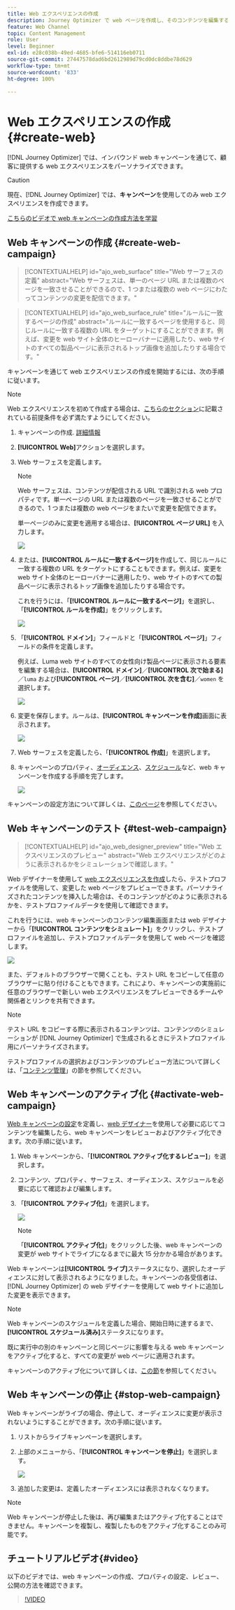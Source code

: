 ```yaml
---
title: Web エクスペリエンスの作成
description: Journey Optimizer で web ページを作成し、そのコンテンツを編集する方法を学ぶ
feature: Web Channel
topic: Content Management
role: User
level: Beginner
exl-id: e28c038b-49ed-4685-bfe6-514116eb0711
source-git-commit: 27447578dad6bd2612989d79cd0dc8ddbe78d629
workflow-type: tm+mt
source-wordcount: '833'
ht-degree: 100%

---
```


# Web エクスペリエンスの作成 {#create-web}

[!DNL Journey Optimizer] では、インバウンド web キャンペーンを通じて、顧客に提供する web エクスペリエンスをパーソナライズできます。

>[!CAUTION]
>
>現在、[!DNL Journey Optimizer] では、**キャンペーン**&#x200B;を使用してのみ web エクスペリエンスを作成できます。

[こちらのビデオで web キャンペーンの作成方法を学習](#video)

## Web キャンペーンの作成 {#create-web-campaign}

>[!CONTEXTUALHELP]
>id="ajo_web_surface"
>title="Web サーフェスの定義"
>abstract="Web サーフェスは、単一のページ URL または複数のページを一致させることができるので、1 つまたは複数の web ページにわたってコンテンツの変更を配信できます。"

>[!CONTEXTUALHELP]
>id="ajo_web_surface_rule"
>title="ルールに一致するページの作成"
>abstract="ルールに一致するページを使用すると、同じルールに一致する複数の URL をターゲットにすることができます。例えば、変更を web サイト全体のヒーローバナーに適用したり、web サイトのすべての製品ページに表示されるトップ画像を追加したりする場合です。"

キャンペーンを通じて web エクスペリエンスの作成を開始するには、次の手順に従います。

>[!NOTE]
>
>Web エクスペリエンスを初めて作成する場合は、[こちらのセクション](web-prerequisites.md)に記載されている前提条件を必ず満たすようにしてください。

1. キャンペーンの作成. [詳細情報](../campaigns/create-campaign.md)

1. **[!UICONTROL Web]**&#x200B;アクションを選択します。

1. Web サーフェスを定義します。

   >[!NOTE]
   >
   >Web サーフェスは、コンテンツが配信される URL で識別される web プロパティです。単一ページの URL または複数のページを一致させることができるので、1 つまたは複数の web ページをまたいで変更を配信できます。

   単一ページのみに変更を適用する場合は、**[!UICONTROL ページ URL]** を入力します。

   ![](assets/web-campaign-surface.png)

1. または、**[!UICONTROL ルールに一致するページ]**&#x200B;を作成して、同じルールに一致する複数の URL をターゲットにすることもできます。例えば、変更を web サイト全体のヒーローバナーに適用したり、web サイトのすべての製品ページに表示されるトップ画像を追加したりする場合です。

   これを行うには、「**[!UICONTROL ルールに一致するページ]**」を選択し、「**[!UICONTROL ルールを作成]**」をクリックします。

   ![](assets/web-campaign-matching-rule.png)

1. 「**[!UICONTROL ドメイン]**」フィールドと「**[!UICONTROL ページ]**」フィールドの条件を定義します。

   例えば、Luma web サイトのすべての女性向け製品ページに表示される要素を編集する場合は、**[!UICONTROL ドメイン]**／**[!UICONTROL 次で始まる]**／`luma` および&#x200B;**[!UICONTROL ページ]**／**[!UICONTROL 次を含む]**／`women` を選択します。

   ![](assets/web-pages-matching-rule.png)

1. 変更を保存します。ルールは、**[!UICONTROL キャンペーンを作成]**&#x200B;画面に表示されます。

   ![](assets/web-pages-matching-rule-example.png)

1. Web サーフェスを定義したら、「**[!UICONTROL 作成]**」を選択します。

1. キャンペーンのプロパティ、[オーディエンス](../audience/about-audiences.md)、[スケジュール](../campaigns/create-campaign.md#schedule)など、web キャンペーンを作成する手順を完了します。

   ![](assets/web-campaign-steps.png)

キャンペーンの設定方法について詳しくは、[このページ](../campaigns/get-started-with-campaigns.md)を参照してください。

## Web キャンペーンのテスト {#test-web-campaign}

>[!CONTEXTUALHELP]
>id="ajo_web_designer_preview"
>title="Web エクスペリエンスのプレビュー"
>abstract="Web エクスペリエンスがどのように表示されるかをシミュレーションで確認します。"

Web デザイナーを使用して [web エクスペリエンスを作成](edit-web-content.md)したら、テストプロファイルを使用して、変更した web ページをプレビューできます。パーソナライズされたコンテンツを挿入した場合は、そのコンテンツがどのように表示されるかを、テストプロファイルデータを使用して確認できます。

これを行うには、web キャンペーンのコンテンツ編集画面または web デザイナーから「**[!UICONTROL コンテンツをシミュレート]**」をクリックし、テストプロファイルを追加し、テストプロファイルデータを使用して web ページを確認します。

![](assets/web-designer-preview.png)

また、デフォルトのブラウザーで開くことも、テスト URL をコピーして任意のブラウザーに貼り付けることもできます。これにより、キャンペーンの実施前に任意のブラウザーで新しい web エクスペリエンスをプレビューできるチームや関係者とリンクを共有できます。

>[!NOTE]
>
>テスト URL をコピーする際に表示されるコンテンツは、コンテンツのシミュレーションが [!DNL Journey Optimizer] で生成されるときにテストプロファイル用にパーソナライズされます。

テストプロファイルの選択およびコンテンツのプレビュー方法について詳しくは、「[コンテンツ管理](../content-management/preview-test.md)」の節を参照してください。

## Web キャンペーンのアクティブ化 {#activate-web-campaign}

[Web キャンペーンの設定](#configure-web-campaign)を定義し、[web デザイナー](edit-web-content.md#work-with-web-designer)を使用して必要に応じてコンテンツを編集したら、web キャンペーンをレビューおよびアクティブ化できます。次の手順に従います。

<!--
>[!NOTE]
>
>You can also preview your web campaign content before activating it. [Learn more](#test-web-campaign)-->

1. Web キャンペーンから、「**[!UICONTROL アクティブ化するレビュー]**」を選択します。

1. コンテンツ、プロパティ、サーフェス、オーディエンス、スケジュールを必要に応じて確認および編集します。

1. 「**[!UICONTROL アクティブ化]**」を選択します。

   ![](assets/web-campaign-activate.png)

   >[!NOTE]
   >
   >「**[!UICONTROL アクティブ化]**」をクリックした後、web キャンペーンの変更が web サイトでライブになるまでに最大 15 分かかる場合があります。

Web キャンペーンは&#x200B;**[!UICONTROL ライブ]**&#x200B;ステータスになり、選択したオーディエンスに対して表示されるようになりました。キャンペーンの各受信者は、[!DNL Journey Optimizer] の web デザイナーを使用して web サイトに追加した変更を表示できます。

>[!NOTE]
>
>Web キャンペーンのスケジュールを定義した場合、開始日時に達するまで、**[!UICONTROL スケジュール済み]**&#x200B;ステータスになります。
>
>既に実行中の別のキャンペーンと同じページに影響を与える web キャンペーンをアクティブ化すると、すべての変更が web ページに適用されます。

キャンペーンのアクティブ化について詳しくは、[この節](../campaigns/review-activate-campaign.md)を参照してください。

## Web キャンペーンの停止 {#stop-web-campaign}

Web キャンペーンがライブの場合、停止して、オーディエンスに変更が表示されないようにすることができます。次の手順に従います。

1. リストからライブキャンペーンを選択します。

1. 上部のメニューから、「**[!UICONTROL キャンペーンを停止]**」を選択します。

   ![](assets/web-campaign-stop.png)

1. 追加した変更は、定義したオーディエンスには表示されなくなります。

>[!NOTE]
>
>Web キャンペーンが停止した後は、再び編集またはアクティブ化することはできません。キャンペーンを複製し、複製したものをアクティブ化することのみ可能です。

## チュートリアルビデオ{#video}

以下のビデオでは、web キャンペーンの作成、プロパティの設定、レビュー、公開の方法を確認できます。

>[!VIDEO](https://video.tv.adobe.com/v/3418800/?quality=12&learn=on)